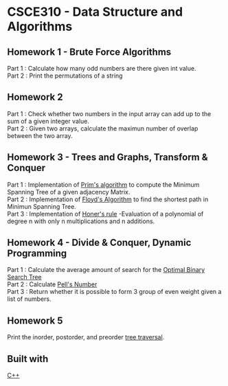 # CSCE310 - Data Structure and Algorithms

##  Homework 1 - Brute	Force	Algorithms

Part 1 : Calculate how many odd numbers are there given int value.  
Part 2 : Print the permutations of a string  

##  Homework 2

Part 1 : Check whether two numbers in the input array can add up to the sum of a given integer value.  
Part 2 : Given two arrays, calculate the maximun number of overlap between the two array.  

##  Homework 3 - Trees and Graphs, Transform	&	Conquer

Part 1 : Implementation of [Prim's algorithm](https://en.wikipedia.org/wiki/Prim%27s_algorithm) to compute the Minimum Spanning Tree of a given adjacency Matrix.  
Part 2 : Implementation of [Floyd's Algorithm](https://en.wikipedia.org/wiki/Floyd%E2%80%93Warshall_algorithm)
to find the shortest path in Minimun Spanning Tree.  
Part 3 : Implementation of [Honer's rule](https://www.math10.com/en/algebra/horner.html) -Evaluation of a 
polynomial of degree n with only n multiplications and n additions.  

## Homework 4 - Divide	&	Conquer, Dynamic Programming

Part 1 : Calculate the average amount of search for the [Optimal Binary Search Tree](https://en.wikipedia.org/wiki/Optimal_binary_search_tree)  
Part 2 : Calculate [Pell's Number](https://en.wikipedia.org/wiki/Pell_number)  
Part 3 : Return whether it is possible to form 3 group of even weight given a list of numbers.

##  Homework 5

Print the inorder, postorder, and preorder [tree traversal](https://www.geeksforgeeks.org/tree-traversals-inorder-preorder-and-postorder/).  

## Built with 
 [C++](http://www.cplusplus.com/)
